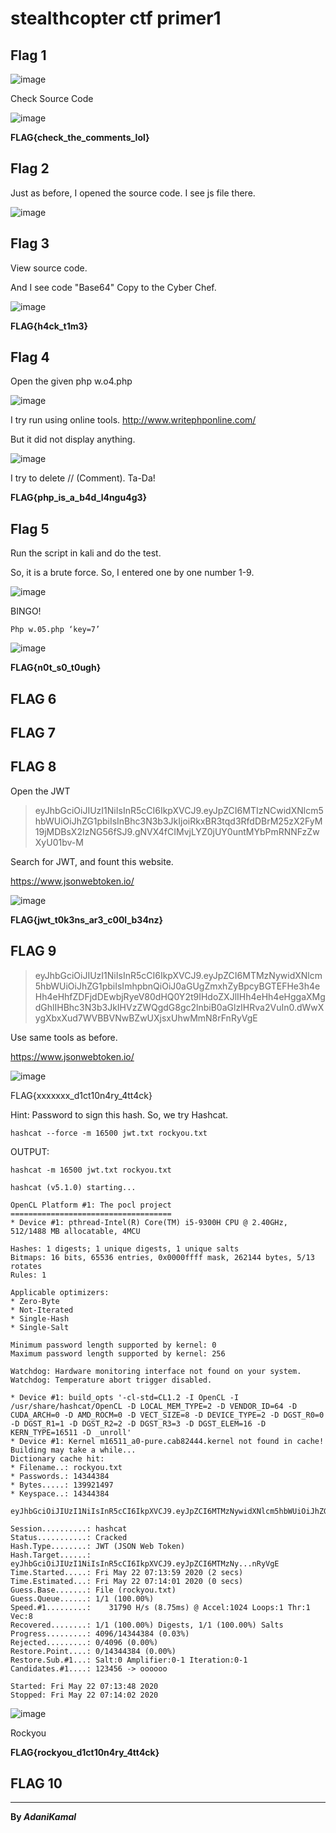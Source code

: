 # stealthcopter ctf primer1

## Flag 1

![image](https://user-images.githubusercontent.com/44063862/82668145-baf0d300-9c6b-11ea-939f-935a0e89360b.png)

Check Source Code

![image](https://user-images.githubusercontent.com/44063862/82668153-bdebc380-9c6b-11ea-9d99-abc99f58832d.png)

**FLAG{check_the_comments_lol}**

## Flag 2

Just as before, I opened the source code. I see js file there.

![image](https://user-images.githubusercontent.com/44063862/82668184-d0fe9380-9c6b-11ea-8120-0679e7720fbe.png)

## Flag 3
View source code.

And I see code "Base64" Copy to the Cyber Chef.

![image](https://user-images.githubusercontent.com/44063862/82668245-effd2580-9c6b-11ea-8206-912a970448eb.png)

**FLAG{h4ck_t1m3}**

## Flag 4

Open the given php w.o4.php

![image](https://user-images.githubusercontent.com/44063862/82668276-fe4b4180-9c6b-11ea-9b98-d1ca906b967e.png)

I try run using online tools. http://www.writephponline.com/

But it did not display anything.

![image](https://user-images.githubusercontent.com/44063862/82668296-086d4000-9c6c-11ea-86e5-f397dbc0ec9e.png)

I try to delete // (Comment). Ta-Da!

**FLAG{php_is_a_b4d_l4ngu4g3}**

## Flag 5
Run the script in kali and do the test.

So, it is a brute force. So, I entered one by one number 1-9. 

![image](https://user-images.githubusercontent.com/44063862/82668324-158a2f00-9c6c-11ea-829d-a88b4b92193e.png)

BINGO!
```
Php w.05.php ‘key=7’
```

![image](https://user-images.githubusercontent.com/44063862/82668341-1f139700-9c6c-11ea-996a-44a9f7c046e9.png)

**FLAG{n0t_s0_t0ugh}**

## FLAG 6

## FLAG 7

## FLAG 8

Open the JWT

> eyJhbGciOiJIUzI1NiIsInR5cCI6IkpXVCJ9.eyJpZCI6MTIzNCwidXNlcm5hbWUiOiJhZG1pbiIsInBhc3N3b3JkIjoiRkxBR3tqd3RfdDBrM25zX2FyM19jMDBsX2IzNG56fSJ9.gNVX4fCIMvjLYZ0jUY0untMYbPmRNNFzZwXyU01bv-M

Search for JWT, and fount this website.

https://www.jsonwebtoken.io/

![image](https://user-images.githubusercontent.com/44063862/82668404-41a5b000-9c6c-11ea-9cd1-e9839d334047.png)

**FLAG{jwt_t0k3ns_ar3_c00l_b34nz}**

## FLAG 9
> eyJhbGciOiJIUzI1NiIsInR5cCI6IkpXVCJ9.eyJpZCI6MTMzNywidXNlcm5hbWUiOiJhZG1pbiIsImhpbnQiOiJ0aGUgZmxhZyBpcyBGTEFHe3h4eHh4eHhfZDFjdDEwbjRyeV80dHQ0Y2t9IHdoZXJlIHh4eHh4eHggaXMgdGhlIHBhc3N3b3JkIHVzZWQgdG8gc2lnbiB0aGlzIHRva2VuIn0.dWwXygXbxXud7WVBBVNwBZwUXjsxUhwMmN8rFnRyVgE

Use same tools as before.

https://www.jsonwebtoken.io/

![image](https://user-images.githubusercontent.com/44063862/82668445-57b37080-9c6c-11ea-84ec-b06ebe452145.png)

FLAG{xxxxxxx_d1ct10n4ry_4tt4ck}

Hint: Password to sign this hash. So, we try Hashcat.
```
hashcat --force -m 16500 jwt.txt rockyou.txt
```

OUTPUT: 

```
hashcat -m 16500 jwt.txt rockyou.txt 

hashcat (v5.1.0) starting...

OpenCL Platform #1: The pocl project
====================================
* Device #1: pthread-Intel(R) Core(TM) i5-9300H CPU @ 2.40GHz, 512/1488 MB allocatable, 4MCU

Hashes: 1 digests; 1 unique digests, 1 unique salts
Bitmaps: 16 bits, 65536 entries, 0x0000ffff mask, 262144 bytes, 5/13 rotates
Rules: 1

Applicable optimizers:
* Zero-Byte
* Not-Iterated
* Single-Hash
* Single-Salt

Minimum password length supported by kernel: 0
Maximum password length supported by kernel: 256

Watchdog: Hardware monitoring interface not found on your system.
Watchdog: Temperature abort trigger disabled.

* Device #1: build_opts '-cl-std=CL1.2 -I OpenCL -I /usr/share/hashcat/OpenCL -D LOCAL_MEM_TYPE=2 -D VENDOR_ID=64 -D CUDA_ARCH=0 -D AMD_ROCM=0 -D VECT_SIZE=8 -D DEVICE_TYPE=2 -D DGST_R0=0 -D DGST_R1=1 -D DGST_R2=2 -D DGST_R3=3 -D DGST_ELEM=16 -D KERN_TYPE=16511 -D _unroll'                           
* Device #1: Kernel m16511_a0-pure.cab82444.kernel not found in cache! Building may take a while...                                                   
Dictionary cache hit:
* Filename..: rockyou.txt
* Passwords.: 14344384
* Bytes.....: 139921497
* Keyspace..: 14344384

eyJhbGciOiJIUzI1NiIsInR5cCI6IkpXVCJ9.eyJpZCI6MTMzNywidXNlcm5hbWUiOiJhZG1pbiIsImhpbnQiOiJ0aGUgZmxhZyBpcyBGTEFHe3h4eHh4eHhfZDFjdDEwbjRyeV80dHQ0Y2t9IHdoZXJlIHh4eHh4eHggaXMgdGhlIHBhc3N3b3JkIHVzZWQgdG8gc2lnbiB0aGlzIHRva2VuIn0.dWwXygXbxXud7WVBBVNwBZwUXjsxUhwMmN8rFnRyVgE:rockyou
                                                 
Session..........: hashcat
Status...........: Cracked
Hash.Type........: JWT (JSON Web Token)
Hash.Target......: eyJhbGciOiJIUzI1NiIsInR5cCI6IkpXVCJ9.eyJpZCI6MTMzNy...nRyVgE
Time.Started.....: Fri May 22 07:13:59 2020 (2 secs)
Time.Estimated...: Fri May 22 07:14:01 2020 (0 secs)
Guess.Base.......: File (rockyou.txt)
Guess.Queue......: 1/1 (100.00%)
Speed.#1.........:    31790 H/s (8.75ms) @ Accel:1024 Loops:1 Thr:1 Vec:8
Recovered........: 1/1 (100.00%) Digests, 1/1 (100.00%) Salts
Progress.........: 4096/14344384 (0.03%)
Rejected.........: 0/4096 (0.00%)
Restore.Point....: 0/14344384 (0.00%)
Restore.Sub.#1...: Salt:0 Amplifier:0-1 Iteration:0-1
Candidates.#1....: 123456 -> oooooo

Started: Fri May 22 07:13:48 2020
Stopped: Fri May 22 07:14:02 2020
```
![image](https://user-images.githubusercontent.com/44063862/82668450-5a15ca80-9c6c-11ea-9473-0e7c6bf28e1d.png)

Rockyou

**FLAG{rockyou_d1ct10n4ry_4tt4ck}**

## FLAG 10
__________________________________________________________________________________________________________

**By _AdaniKamal_**
